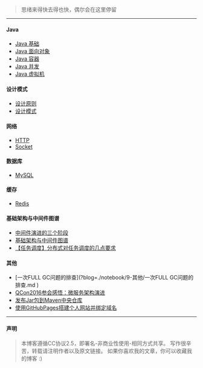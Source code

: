 
>思绪来得快去得也快，偶尔会在这里停留

---


#### Java
- [Java 基础](?blog=./notebook/1-Java/Java基础.md )
- [Java 面向对象](?blog=./notebook/1-Java/Java面向对象.md )
- [Java 容器](?blog=./notebook/1-Java/Java容器.md )
- [Java 并发](?blog=./notebook/1-Java/Java并发.md )
- [Java 虚拟机](?blog=./notebook/1-Java/Java虚拟机.md )


#### 设计模式
- [设计原则](?blog=./notebook/2-设计模式/设计原则.md )
- [设计模式](?blog=./notebook/2-设计模式/设计模式.md )


#### 网络
- [HTTP](?blog=./notebook/3-网络/HTTP.md )
- [Socket](?blog=./notebook/3-网络/Socket.md )


#### 数据库
- [MySQL](?blog=./notebook/4-数据库/MySQL.md )


#### 缓存
- [Redis](?blog=./notebook/5-缓存/Redis.md )


#### 基础架构与中间件图谱
- [中间件演进的三个阶段](?blog=./notebook/8-基础架构与中间件图谱/1-概念篇/1-2、中间件演进的三个阶段.md )
- [基础架构与中间件图谱](?blog=./notebook/8-基础架构与中间件图谱/1-概念篇/1-4、基础架构与中间件图谱.md )
- [【任务调度】分布式对任务调度的几点要求](?blog=./notebook/8-基础架构与中间件图谱/2-理论篇/2.1、【任务调度】分布式对任务调度的几点要求.md )


#### 其他
- [一次FULL GC问题的排查](?blog=./notebook/9-其他/一次FULL GC问题的排查.md )
- [QCon2016参会感悟：微服务架构演进](?blog=./notebook/9-其他/QCon2016参会感悟：微服务架构演进.md )
- [发布Jar包到Maven中央仓库](?blog=./notebook/9-其他/发布Jar包到Maven中央仓库.md )
- [使用GitHubPages搭建个人网站并绑定域名](?blog=./notebook/9-其他/使用GitHubPages搭建个人网站并绑定域名.md )

---

#### 声明
> 本博客遵循CC协议2.5，即署名-非商业性使用-相同方式共享。
  写作很辛苦，转载请注明作者以及原文链接。
  如果你喜欢我的文章，你可以收藏我的博客 :)
  
